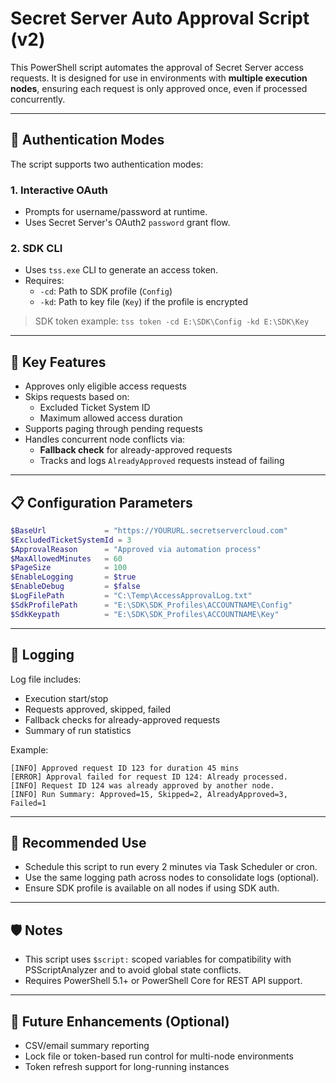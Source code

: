 # Secret Server Auto Approval Script (v2)

This PowerShell script automates the approval of Secret Server access requests. It is designed for use in environments with **multiple execution nodes**, ensuring each request is only approved once, even if processed concurrently.

---

## 🔐 Authentication Modes

The script supports two authentication modes:

### 1. Interactive OAuth
- Prompts for username/password at runtime.
- Uses Secret Server's OAuth2 `password` grant flow.

### 2. SDK CLI
- Uses `tss.exe` CLI to generate an access token.
- Requires:
  - `-cd`: Path to SDK profile (`Config`)
  - `-kd`: Path to key file (`Key`) if the profile is encrypted

> SDK token example: `tss token -cd E:\SDK\Config -kd E:\SDK\Key`

---

## 🧠 Key Features

- Approves only eligible access requests
- Skips requests based on:
  - Excluded Ticket System ID
  - Maximum allowed access duration
- Supports paging through pending requests
- Handles concurrent node conflicts via:
  - **Fallback check** for already-approved requests
  - Tracks and logs `AlreadyApproved` requests instead of failing

---

## 📋 Configuration Parameters

```powershell
$BaseUrl             = "https://YOURURL.secretservercloud.com"
$ExcludedTicketSystemId = 3
$ApprovalReason      = "Approved via automation process"
$MaxAllowedMinutes   = 60
$PageSize            = 100
$EnableLogging       = $true
$EnableDebug         = $false
$LogFilePath         = "C:\Temp\AccessApprovalLog.txt"
$SdkProfilePath      = "E:\SDK\SDK_Profiles\ACCOUNTNAME\Config"
$SdkKeypath          = "E:\SDK\SDK_Profiles\ACCOUNTNAME\Key"
```

---

## 📁 Logging

Log file includes:
- Execution start/stop
- Requests approved, skipped, failed
- Fallback checks for already-approved requests
- Summary of run statistics

Example:
```
[INFO] Approved request ID 123 for duration 45 mins
[ERROR] Approval failed for request ID 124: Already processed.
[INFO] Request ID 124 was already approved by another node.
[INFO] Run Summary: Approved=15, Skipped=2, AlreadyApproved=3, Failed=1
```

---

## 🧪 Recommended Use

- Schedule this script to run every 2 minutes via Task Scheduler or cron.
- Use the same logging path across nodes to consolidate logs (optional).
- Ensure SDK profile is available on all nodes if using SDK auth.

---

## 🛡️ Notes

- This script uses `$script:` scoped variables for compatibility with PSScriptAnalyzer and to avoid global state conflicts.
- Requires PowerShell 5.1+ or PowerShell Core for REST API support.

---

## 🔄 Future Enhancements (Optional)

- CSV/email summary reporting
- Lock file or token-based run control for multi-node environments
- Token refresh support for long-running instances